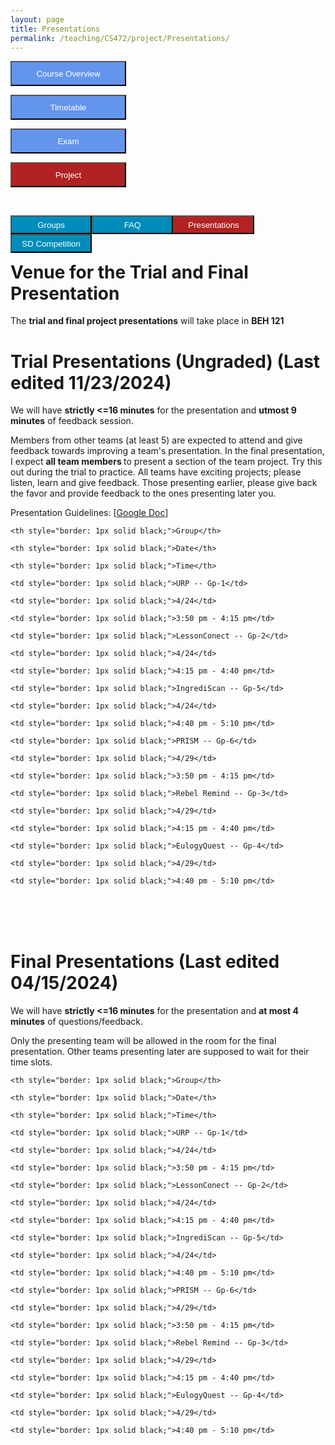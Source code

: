 ```yaml
---
layout: page
title: Presentations
permalink: /teaching/CS472/project/Presentations/
---
```


<div class="main-component">
<form action="/teaching/CS472/">
    <input type="submit" style="background-color:cornflowerblue;color:white;width:185px;
height:40px;" value="Course Overview" />
</form>

<form action="/teaching/CS472/Timetable/">
    <input type="submit" style="background-color:cornflowerblue;color:white;width:185px;
height:40px;" value="Timetable" />
</form>
<form action="/teaching/CS472/Exam/">
    <input type="submit" style="background-color:cornflowerblue;color:white;width:185px;
height:40px;" value="Exam" />
</form>
<form action="/teaching/CS472/project/">
    <input type="submit" style="background-color:firebrick;color:white;width:185px;
height:40px;" value="Project" />
</form>
</div>
<br/>

<div class="main-component">
<form action="/teaching/CS472/project/Group/">
    <input type="submit" style="background-color:#008CBA;float:left; color:white;width:130px;
height:30px;" value="Groups" />
</form>
<form action="/teaching/CS472/project/FAQ/">
    <input type="submit" style="background-color:#008CBA;float:left;color:white;width:130px;
height:30px;" value="FAQ" />
</form>
<form action="/teaching/CS472/project/Presentations/">
    <input type="submit" style="background-color:firebrick;float:left;color:white;width:130px;
height:30px;" value="Presentations" />
</form>

<form action="/teaching/CS472/project/Competition/">
    <input type="submit" style="background-color:#008CBA;float:left;color:white;width:130px;
height:30px;" value="SD Competition" />
</form>
</div>

<br/>
<br/>

Venue for the Trial and Final Presentation
=======
The **trial and final project presentations** will take place in **BEH 121**

Trial Presentations (Ungraded) (Last edited 11/23/2024)
=======


We will have <b>strictly <=16 minutes</b> for the presentation and <b>utmost 9 minutes</b> of feedback session.

Members from other teams (at least 5) are expected to attend and give feedback towards improving a team's 
presentation. In the final presentation, I expect <b> all team members </b> to present a 
section of the team project. Try this out during the trial to practice. All teams have 
exciting projects; please listen, learn and give feedback. Those presenting earlier, please give back the 
favor and provide feedback to the ones presenting later you.

Presentation Guidelines: [[Google Doc](https://docs.google.com/document/d/16m2-bSjpR60oA6FKyxBqAdArVKCH9HkUy1foDuK7CfA/edit?tab=t.0)]

<table>

  <tr>

    <th style="border: 1px solid black;">Group</th>

    <th style="border: 1px solid black;">Date</th>

    <th style="border: 1px solid black;">Time</th>

  </tr>

  <tr>

    <td style="border: 1px solid black;">URP -- Gp-1</td>

    <td style="border: 1px solid black;">4/24</td>

    <td style="border: 1px solid black;">3:50 pm - 4:15 pm</td>

  </tr>

  <tr>

    <td style="border: 1px solid black;">LessonConect -- Gp-2</td>

    <td style="border: 1px solid black;">4/24</td>

    <td style="border: 1px solid black;">4:15 pm - 4:40 pm</td>

  </tr>

  <tr>

    <td style="border: 1px solid black;">IngrediScan -- Gp-5</td>

    <td style="border: 1px solid black;">4/24</td>

    <td style="border: 1px solid black;">4:40 pm - 5:10 pm</td>

  </tr>


  <tr>

    <td style="border: 1px solid black;">PRISM -- Gp-6</td>

    <td style="border: 1px solid black;">4/29</td>

    <td style="border: 1px solid black;">3:50 pm - 4:15 pm</td>

  </tr>

  <tr>

    <td style="border: 1px solid black;">Rebel Remind -- Gp-3</td>

    <td style="border: 1px solid black;">4/29</td>

    <td style="border: 1px solid black;">4:15 pm - 4:40 pm</td>

  </tr>

  <tr>

    <td style="border: 1px solid black;">EulogyQuest -- Gp-4</td>

    <td style="border: 1px solid black;">4/29</td>

    <td style="border: 1px solid black;">4:40 pm - 5:10 pm</td>

  </tr>

</table>

<br/>
<br/>

Final Presentations (Last edited 04/15/2024)
=======

We will have <b>strictly <=16 minutes</b> for the presentation and <b>at most 4 minutes</b> of questions/feedback.


Only the presenting team will be allowed in the room for the final presentation. Other teams presenting later 
are supposed to wait for their time slots.

<table>

  <tr>

    <th style="border: 1px solid black;">Group</th>

    <th style="border: 1px solid black;">Date</th>

    <th style="border: 1px solid black;">Time</th>

  </tr>

  <tr>

    <td style="border: 1px solid black;">URP -- Gp-1</td>

    <td style="border: 1px solid black;">4/24</td>

    <td style="border: 1px solid black;">3:50 pm - 4:15 pm</td>

  </tr>

  <tr>

    <td style="border: 1px solid black;">LessonConect -- Gp-2</td>

    <td style="border: 1px solid black;">4/24</td>

    <td style="border: 1px solid black;">4:15 pm - 4:40 pm</td>

  </tr>

  <tr>

    <td style="border: 1px solid black;">IngrediScan -- Gp-5</td>

    <td style="border: 1px solid black;">4/24</td>

    <td style="border: 1px solid black;">4:40 pm - 5:10 pm</td>

  </tr>


  <tr>

    <td style="border: 1px solid black;">PRISM -- Gp-6</td>

    <td style="border: 1px solid black;">4/29</td>

    <td style="border: 1px solid black;">3:50 pm - 4:15 pm</td>

  </tr>

  <tr>

    <td style="border: 1px solid black;">Rebel Remind -- Gp-3</td>

    <td style="border: 1px solid black;">4/29</td>

    <td style="border: 1px solid black;">4:15 pm - 4:40 pm</td>

  </tr>

  <tr>

    <td style="border: 1px solid black;">EulogyQuest -- Gp-4</td>

    <td style="border: 1px solid black;">4/29</td>

    <td style="border: 1px solid black;">4:40 pm - 5:10 pm</td>

  </tr>

</table>